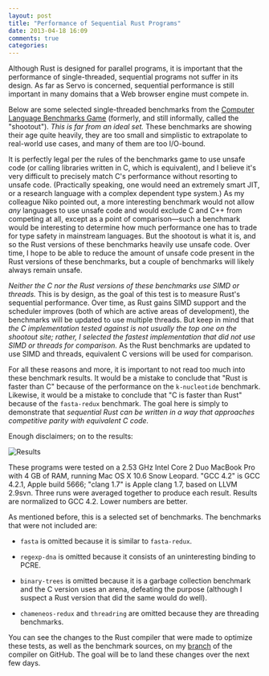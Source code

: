 ```yaml
---
layout: post
title: "Performance of Sequential Rust Programs"
date: 2013-04-18 16:09
comments: true
categories: 
---
```


Although Rust is designed for parallel programs, it is important that the performance of single-threaded, sequential programs not suffer in its design. As far as Servo is concerned, sequential performance is still important in many domains that a Web browser engine must compete in.

Below are some selected single-threaded benchmarks from the [Computer Language Benchmarks Game][shootout] (formerly, and still informally, called the "shootout"). *This is far from an ideal set.* These benchmarks are showing their age quite heavily, they are too small and simplistic to extrapolate to real-world use cases, and many of them are too I/O-bound.

It is perfectly legal per the rules of the benchmarks game to use unsafe code (or calling libraries written in C, which is equivalent), and I believe it's very difficult to precisely match C's performance without resorting to unsafe code. (Practically speaking, one would need an extremely smart JIT, or a research language with a complex dependent type system.) As my colleague Niko pointed out, a more interesting benchmark would not allow *any* languages to use unsafe code and would exclude C and C++ from competing at all, except as a point of comparison—such a benchmark would be interesting to determine how much performance one has to trade for type safety in mainstream languages. But the shootout is what it is, and so the Rust versions of these benchmarks heavily use unsafe code. Over time, I hope to be able to reduce the amount of unsafe code present in the Rust versions of these benchmarks, but a couple of benchmarks will likely always remain unsafe.

*Neither the C nor the Rust versions of these benchmarks use SIMD or threads.* This is by design, as the goal of this test is to measure Rust's sequential performance. Over time, as Rust gains SIMD support and the scheduler improves (both of which are active areas of development), the benchmarks will be updated to use multiple threads. But keep in mind that *the C implementation tested against is not usually the top one on the shootout site; rather, I selected the fastest implementation that did not use SIMD or threads for comparison.* As the Rust benchmarks are updated to use SIMD and threads, equivalent C versions will be used for comparison.

For all these reasons and more, it is important to not read too much into these benchmark results. It would be a mistake to conclude that "Rust is faster than C" because of the performance on the `k-nucleotide` benchmark. Likewise, it would be a mistake to conclude that "C is faster than Rust" because of the `fasta-redux` benchmark. The goal here is simply to demonstrate that *sequential Rust can be written in a way that approaches competitive parity with equivalent C code.*

Enough disclaimers; on to the results:

![Results](http://i.imgur.com/YxjT8wp.png)

These programs were tested on a 2.53 GHz Intel Core 2 Duo MacBook Pro with 4 GB of RAM, running Mac OS X 10.6 Snow Leopard. "GCC 4.2" is GCC 4.2.1, Apple build 5666; "clang 1.7" is Apple clang 1.7, based on LLVM 2.9svn. Three runs were averaged together to produce each result. Results are normalized to GCC 4.2. Lower numbers are better.

As mentioned before, this is a selected set of benchmarks. The benchmarks that were not included are:

* `fasta` is omitted because it is similar to `fasta-redux`.

* `regexp-dna` is omitted because it consists of an uninteresting binding to PCRE.

* `binary-trees` is omitted because it is a garbage collection benchmark and the C version uses an arena, defeating the purpose (although I suspect a Rust version that did the same would do well).

* `chameneos-redux` and `threadring` are omitted because they are threading benchmarks.

You can see the changes to the Rust compiler that were made to optimize these tests, as well as the benchmark sources, on my [branch][1] of the compiler on GitHub. The goal will be to land these changes over the next few days.

[1]: https://github.com/pcwalton/rust/tree/shootout
[shootout]: http://benchmarksgame.alioth.debian.org/
